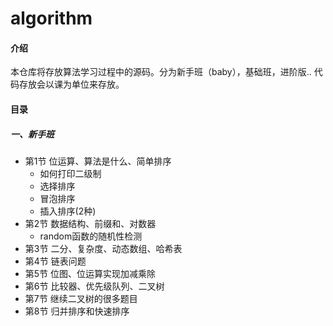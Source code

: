 # algorithm

#### 介绍
本仓库将存放算法学习过程中的源码。分为新手班（baby），基础班，进阶版.. 代码存放会以课为单位来存放。
#### 目录
##### 一、新手班
* 第1节 位运算、算法是什么、简单排序
  * 如何打印二级制
  * 选择排序
  * 冒泡排序
  * 插入排序(2种)
* 第2节 数据结构、前缀和、对数器
  * random函数的随机性检测
* 第3节 二分、复杂度、动态数组、哈希表
* 第4节 链表问题
* 第5节 位图、位运算实现加减乘除
* 第6节 比较器、优先级队列、二叉树
* 第7节 继续二叉树的很多题目
* 第8节 归并排序和快速排序